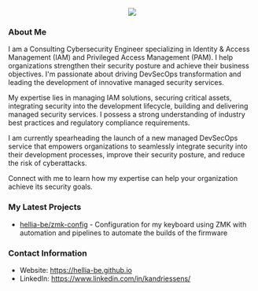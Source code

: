 <p align="center">
    <a href="https://github.com/anuraghazra/github-readme-stats">
        <img align="center" src="https://github-readme-stats.vercel.app/api?username=hellia-be&show_icons=true&theme=tokyonight" />
    </a>
</p>

### About Me
I am a Consulting Cybersecurity Engineer specializing in Identity & Access Management (IAM) and Privileged Access Management (PAM). I help organizations strengthen their security posture and achieve their business objectives. I'm passionate about driving DevSecOps transformation and leading the development of innovative managed security services.

My expertise lies in managing IAM solutions, securing critical assets, integrating security into the development lifecycle, building and delivering managed security services. I possess a strong understanding of industry best practices and regulatory compliance requirements.

I am currently spearheading the launch of a new managed DevSecOps service that empowers organizations to seamlessly integrate security into their development processes, improve their security posture, and reduce the risk of cyberattacks.

Connect with me to learn how my expertise can help your organization achieve its security goals.

### My Latest Projects
- [hellia-be/zmk-config](https://github.com/hellia-be/zmk-config) - Configuration for my keyboard using ZMK with automation and pipelines to automate the builds of the firmware

### Contact Information
- Website: <https://hellia-be.github.io>
- LinkedIn: <https://www.linkedin.com/in/kandriessens/>
